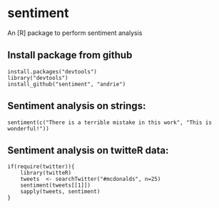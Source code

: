 # sentiment

An [R] package to perform sentiment analysis

## Install package from github

	install.packages("devtools")
	library("devtools")
	install_github("sentiment", "andrie")

## Sentiment analysis on strings:

	sentiment(c("There is a terrible mistake in this work", "This is wonderful!"))
	
## Sentiment analysis on twitteR data:

	if(require(twitter)){
		library(twitteR)
		tweets  <- searchTwitter("#mcdonalds", n=25)
		sentiment(tweets[[1]])
		sapply(tweets, sentiment)
	}
